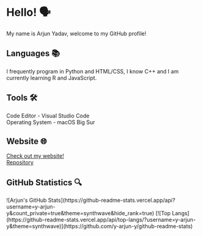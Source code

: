 # Hello! 🗣
My name is Arjun Yadav, welcome to my GitHub profile!

## Languages 📚
I frequently program in Python and HTML/CSS, I know C++ and I am currently learning R and JavaScript.

## Tools 🛠
Code Editor - Visual Studio Code <br>
Operating System - macOS Big Sur

## Website 🌐
[Check out my website!](https://arjunyadav.net) <br> [Repository](https://github.com/y-arjun-y/arjunyadav.net)

## GitHub Statistics 🔍
<div style="align: center;">
![Arjun's GitHub Stats](https://github-readme-stats.vercel.app/api?username=y-arjun-y&count_private=true&theme=synthwave&hide_rank=true)
[![Top Langs](https://github-readme-stats.vercel.app/api/top-langs/?username=y-arjun-y&theme=synthwave)](https://github.com/y-arjun-y/github-readme-stats)
</div>
